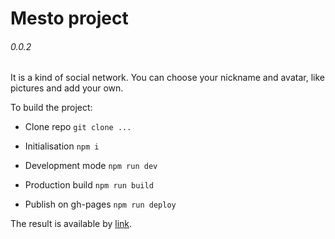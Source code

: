 # Mesto project
###### 0.0.2

It is a kind of social network. You can choose your nickname and avatar, like pictures and add your own.

To build the project:

  * Clone repo ```git clone ...```

  * Initialisation ```npm i```

  * Development mode ```npm run dev```

  * Production build ```npm run build```

  * Publish on gh-pages ```npm run deploy```

The result is available by [link](https://sysoevandrey.github.io/newMesto/).

